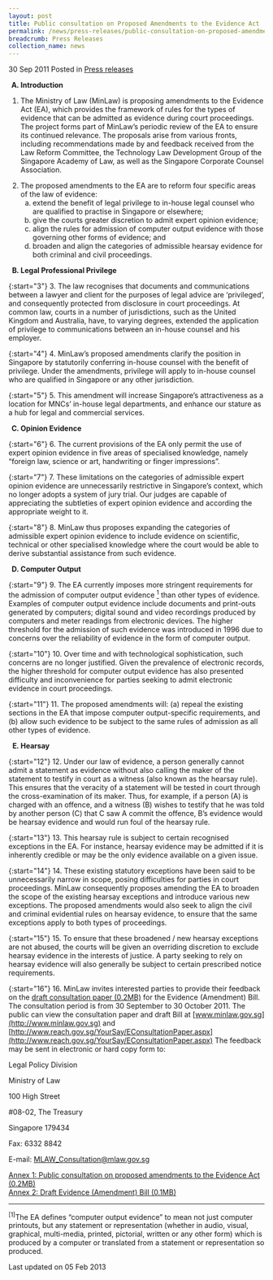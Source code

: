```yaml
---
layout: post
title: Public consultation on Proposed Amendments to the Evidence Act
permalink: /news/press-releases/public-consultation-on-proposed-amendments-to-the-evidence-act
breadcrumb: Press Releases
collection_name: news
---
```


30 Sep 2011 Posted in [Press releases](/news/press-releases)

<ol style="list-style-type: upper-alpha; font-weight: bold;">
<li>Introduction</li>
</ol>


1. The Ministry of Law (MinLaw) is proposing amendments to the Evidence Act (EA), which provides the framework of rules for the types of evidence that can be admitted as evidence during court proceedings. The project forms part of MinLaw’s periodic review of the EA to ensure its continued relevance. The proposals arise from various fronts, including recommendations made by and feedback received from the Law Reform Committee, the Technology Law Development Group of the Singapore Academy of Law, as well as the Singapore Corporate Counsel Association.


<ol start="2">
<li>The proposed amendments to the EA are to reform four specific areas of the law of evidence:
<ol style="list-style-type: lower-alpha">

<li>extend the benefit of legal privilege to in-house legal counsel who are qualified to practise in Singapore or elsewhere;</li>

<li>give the courts greater discretion to admit expert opinion evidence;</li>

<li>align the rules for admission of computer output evidence with those governing other forms of evidence; and</li>

<li>broaden and align the categories of admissible hearsay evidence for both criminal and civil proceedings.</li>

</ol>



</li>
</ol>


<ol start="2" style="list-style-type: upper-alpha; font-weight: bold;">
<li>Legal Professional Privilege</li>
</ol>


{:start="3"}
3. The law recognises that documents and communications between a lawyer and client for the purposes of legal advice are ‘privileged’, and consequently protected from disclosure in court proceedings. At common law, courts in a number of jurisdictions, such as the United Kingdom and Australia, have, to varying degrees, extended the application of privilege to communications between an in-house counsel and his employer.

{:start="4"}
4. MinLaw’s proposed amendments clarify the position in Singapore by statutorily conferring in-house counsel with the benefit of privilege. Under the amendments, privilege will apply to in-house counsel who are qualified in Singapore or any other jurisdiction. 

{:start="5"}
5. This amendment will increase Singapore’s attractiveness as a location for MNCs’ in-house legal departments, and enhance our stature as a hub for legal and commercial services.




<ol start="3" style="list-style-type: upper-alpha; font-weight: bold;">
<li> Opinion Evidence</li>
</ol>

{:start="6"}
6. The current provisions of the EA only permit the use of expert opinion evidence in five areas of specialised knowledge, namely “foreign law, science or art, handwriting or finger impressions”.

{:start="7"}
7. These limitations on the categories of admissible expert opinion evidence are unnecessarily restrictive in Singapore’s context, which no longer adopts a system of jury trial. Our judges are capable of appreciating the subtleties of expert opinion evidence and according the appropriate weight to it.

{:start="8"}
8. MinLaw thus proposes expanding the categories of admissible expert opinion evidence to include evidence on scientific, technical or other specialised knowledge where the court would be able to derive substantial assistance from such evidence.


<ol start="4" style="list-style-type: upper-alpha; font-weight: bold;">
<li>Computer Output</li>
</ol>


{:start="9"}
9. The EA currently imposes more stringent requirements for the admission of computer output evidence <a href="#fn"><sup>1</sup></a> than other types of evidence. Examples of computer output evidence include documents and print-outs generated by computers; digital sound and video recordings produced by computers and meter readings from electronic devices. The higher threshold for the admission of such evidence was introduced in 1996 due to concerns over the reliability of evidence in the form of computer output.

{:start="10"}
10. Over time and with technological sophistication, such concerns are no longer justified. Given the prevalence of electronic records, the higher threshold for computer output evidence has also presented difficulty and inconvenience for parties seeking to admit electronic evidence in court proceedings.

{:start="11"}
11. The proposed amendments will: (a) repeal the existing sections in the EA that impose computer output-specific requirements, and (b) allow such evidence to be subject to the same rules of admission as all other types of evidence.




<ol start="5" style="list-style-type: upper-alpha; font-weight: bold;">
<li>Hearsay</li>
</ol>

{:start="12"}
12. Under our law of evidence, a person generally cannot admit a statement as evidence without also calling the maker of the statement to testify in court as a witness (also known as the hearsay rule). This ensures that the veracity of a statement will be tested in court through the cross-examination of its maker. Thus, for example, if a person (A) is charged with an offence, and a witness (B) wishes to testify that he was told by another person (C) that C saw A commit the offence, B’s evidence would be hearsay evidence and would run foul of the hearsay rule.

{:start="13"}
13. This hearsay rule is subject to certain recognised exceptions in the EA. For instance, hearsay evidence may be admitted if it is inherently credible or may be the only evidence available on a given issue.

{:start="14"}
14. These existing statutory exceptions have been said to be unnecessarily narrow in scope, posing difficulties for parties in court proceedings. MinLaw consequently proposes amending the EA to broaden the scope of the existing hearsay exceptions and introduce various new exceptions. The proposed amendments would also seek to align the civil and criminal evidential rules on hearsay evidence, to ensure that the same exceptions apply to both types of proceedings.

{:start="15"}
15. To ensure that these broadened / new hearsay exceptions are not abused, the courts will be given an overriding discretion to exclude hearsay evidence in the interests of justice. A party seeking to rely on hearsay evidence will also generally be subject to certain prescribed notice requirements.


{:start="16"}
16. MinLaw invites interested parties to provide their feedback on the [draft consultation paper (0.2MB)](/files/news/press-releases/2011/09/linkclickbd8a.pdf) for the Evidence (Amendment) Bill. The consultation period is from 30 September to 30 October 2011. The public can view the consultation paper and draft Bill at [www.minlaw.gov.sg](http://www.minlaw.gov.sg) and [http://www.reach.gov.sg/YourSay/EConsultationPaper.aspx](http://www.reach.gov.sg/YourSay/EConsultationPaper.aspx) The feedback may be sent in electronic or hard copy form to:

<p class="address-centered">Legal Policy Division</p>
<p class="address-centered">Ministry of Law</p>
<p class="address-centered">100 High Street</p>
<p class="address-centered">#08-02, The Treasury</p>
<p class="address-centered">Singapore 179434</p>
<p class="address-centered">Fax: 6332 8842</p>
<p class="address-centered">E-mail: <a href="mailto:MLAW_Consultation@mlaw.gov.sg">MLAW_Consultation@mlaw.gov.sg</a></p>


[Annex 1: Public consultation on proposed amendments to the Evidence Act (0.2MB)](/files/news/press-releases/2011/09/linkclickbd8a.pdf)  
[Annex 2: Draft Evidence (Amendment) Bill (0.1MB)](/files/news/press-releases/2011/09/linkclick5231.pdf)

---
<p id="fn"><sup>[1]</sup>The EA defines “computer output evidence” to mean not just computer printouts, but any statement or representation (whether in audio, visual, graphical, multi-media, printed, pictorial, written or any other form) which is produced by a computer or translated from a statement or representation so produced.</p>



<p class="right-side-updated">Last updated on 05 Feb 2013</p>





